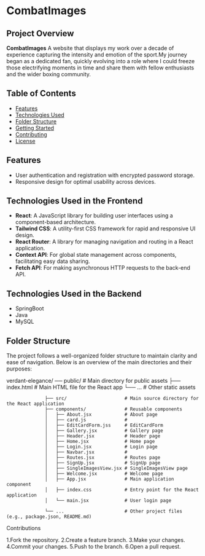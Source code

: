 # CombatImages
 
## Project Overview
 
**CombatImages** A website that displays my work over a decade of experience capturing the intensity and emotion of the sport.My journey began as a dedicated fan, quickly evolving into a role where I could freeze those electrifying moments in time and share them with fellow enthusiasts and the wider boxing community.
 
## Table of Contents
 
- [Features](#features)
- [Technologies Used](#technologies-used)
- [Folder Structure](#folder-structure)
- [Getting Started](#getting-started)
- [Contributing](#contributing)
- [License](#license)
 
## Features
 
- User authentication and registration with encrypted password storage.
- Responsive design for optimal usability across devices.
 
## Technologies Used in the Frontend
 
- **React**: A JavaScript library for building user interfaces using a component-based architecture.
- **Tailwind CSS**: A utility-first CSS framework for rapid and responsive UI design.
- **React Router**: A library for managing navigation and routing in a React application.
- **Context API**: For global state management across components, facilitating easy data sharing.
- **Fetch API**: For making asynchronous HTTP requests to the back-end API.
 


## Technologies Used in the Backend

- SpringBoot
- Java
- MySQL


 
## Folder Structure
 
The project follows a well-organized folder structure to maintain clarity and ease of navigation. Below is an overview of the main directories and their purposes:
 
verdant-elegance/ ── public/                  # Main directory for public assets
                  ├── index.html              # Main HTML file for the React app
                  └── ...                     # Other static assets
                 
                  ├── src/                     # Main source directory for the React application
                  ├── components/              # Reusable components 
                  │   ├── About.jsx            # About page
                  │   ├── card.js              # 
                  │   ├── EditCardForm.jss     # EditCardForm
                  │   ├── Gallery.jsx          # Gallery page
                  │   ├── Header.jsx           # Header page
                  │   ├── Home.jsx             # Home page
                  │   ├── Login.jsx            # Login page
                  │   ├── Navbar.jsx           #  
                  │   ├── Routes.jsx           # Routes page
                  │   ├── SignUp.jsx           # SignUp page
                  │   ├── SingleImagesView.jsx # SingleImagesView page
                  │   ├── Welcome.jsx          # Welcome page
                  │   ├── App.jsx              # Main application component
                  │   ├── index.css            # Entry point for the React application
                  │   └── main.jsx             # User login page
                  
                  └── ...                      # Other project files (e.g., package.json, README.md)
 

Contributions
 
1.Fork the repository.
2.Create a feature branch.
3.Make your changes.
4.Commit your changes.
5.Push to the branch.
6.Open a pull request.
 
 

